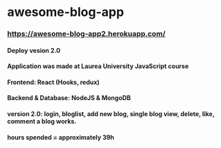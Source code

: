 # awesome-blog-app
### https://awesome-blog-app2.herokuapp.com/
#### Deploy vesion 2.0
#### Application was made at Laurea University JavaScript course
#### Frontend: React (Hooks, redux)
#### Backend & Database: NodeJS & MongoDB

#### version 2.0: login, bloglist, add new blog, single blog view, delete, like, comment a blog works.


#### hours spended = approximately 39h

